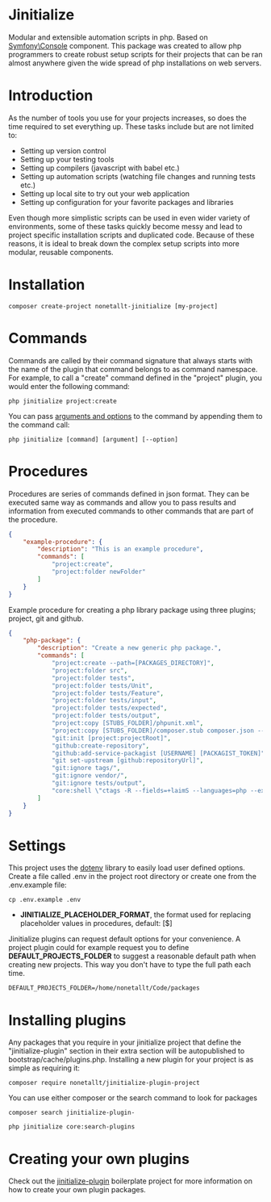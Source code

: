 # Jinitialize

Modular and extensible automation scripts in php. Based on [Symfony\Console](https://symfony.com/doc/current/components/console.html) component. This package was created to allow php programmers to create robust setup scripts for their projects that can be ran almost anywhere given the wide spread of php installations on web servers. 

# Introduction

As the number of tools you use for your projects increases, so does the time required to set everything up. These tasks include but are not limited to:
* Setting up version control
* Setting up your testing tools
* Setting up compilers (javascript with babel etc.)
* Setting up automation scripts (watching file changes and running tests etc.)
* Setting up local site to try out your web application
* Setting up configuration for your favorite packages and libraries

Even though more simplistic scripts can be used in even wider variety of environments, some of these tasks quickly become messy and lead to project specific installation scripts and duplicated code. Because of these reasons, it is ideal to break down the complex setup scripts into more modular, reusable components.

# Installation
```
composer create-project nonetallt-jinitialize [my-project]
```

# Commands

Commands are called by their command signature that always starts with the name of the plugin that command belongs to as command namespace. For example, to call a "create" command defined in the "project" plugin, you would enter the following command:
```
php jinitialize project:create
```

You can pass [arguments and options](https://symfony.com/doc/current/components/console/console_arguments.html) to the command by appending them to the command call:
```
php jinitialize [command] [argument] [--option]
```

# Procedures
Procedures are series of commands defined in json format. They can be executed same way as commands and allow you to pass results and information from executed commands to other commands that are part of the procedure.

```json
{
    "example-procedure": {
        "description": "This is an example procedure",
        "commands": [
            "project:create",
            "project:folder newFolder"
        ]
    }
}
```

Example procedure for creating a php library package using three plugins; project, git and github.
```json
{
    "php-package": {
        "description": "Create a new generic php package.",
        "commands": [ 
            "project:create --path=[PACKAGES_DIRECTORY]",
            "project:folder src",
            "project:folder tests",
            "project:folder tests/Unit",
            "project:folder tests/Feature",
            "project:folder tests/input",
            "project:folder tests/expected",
            "project:folder tests/output",
            "project:copy [STUBS_FOLDER]/phpunit.xml",
            "project:copy [STUBS_FOLDER]/composer.stub composer.json --env",
            "git:init [project:projectRoot]",
            "github:create-repository",
            "github:add-service-packagist [USERNAME] [PACKAGIST_TOKEN]",
            "git set-upstream [github:repositoryUrl]",
            "git:ignore tags/",
            "git:ignore vendor/",
            "git:ignore tests/output",
            "core:shell \"ctags -R --fields=+laimS --languages=php --exclude=.git\""
        ]
    }
}
```

# Settings
This project uses the [dotenv](https://github.com/vlucas/phpdotenv) library to easily load user defined options. Create a file called .env in the project root directory or create one from the .env.example file:

```
cp .env.example .env
```

* **JINITIALIZE_PLACEHOLDER_FORMAT**, the format used for replacing placeholder values in procedures, default: [$]

Jinitialize plugins can request default options for your convenience. A project plugin could for example request you to define **DEFAULT_PROJECTS_FOLDER** to suggest a reasonable default path when creating new projects. This way you don't have to type the full path each time.

```
DEFAULT_PROJECTS_FOLDER=/home/nonetallt/Code/packages
```

# Installing plugins
Any packages that you require in your jinitialize project that define the "jinitialize-plugin" section in their extra section will be autopublished to bootstrap/cache/plugins.php. Installing a new plugin for your project is as simple as requiring it:

```
composer require nonetallt/jinitialize-plugin-project
```

You can use either composer or the search command to look for packages
```
composer search jinitialize-plugin-

php jinitialize core:search-plugins
```

# Creating your own plugins
Check out the [jinitialize-plugin](https://github.com/nonetallt/jinitialize-plugin) boilerplate project  for more information on how to create your own plugin packages.
